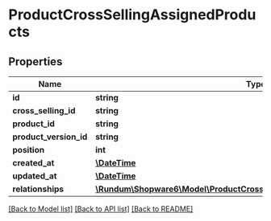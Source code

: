 # ProductCrossSellingAssignedProducts

## Properties
Name | Type | Description | Notes
------------ | ------------- | ------------- | -------------
**id** | **string** |  | [optional] 
**cross_selling_id** | **string** |  | 
**product_id** | **string** |  | 
**product_version_id** | **string** |  | [optional] 
**position** | **int** |  | [optional] 
**created_at** | [**\DateTime**](\DateTime.md) |  | 
**updated_at** | [**\DateTime**](\DateTime.md) |  | [optional] 
**relationships** | [**\Rundum\Shopware6\Model\ProductCrossSellingAssignedProductsRelationships**](ProductCrossSellingAssignedProductsRelationships.md) |  | [optional] 

[[Back to Model list]](../../README.md#documentation-for-models) [[Back to API list]](../../README.md#documentation-for-api-endpoints) [[Back to README]](../../README.md)

